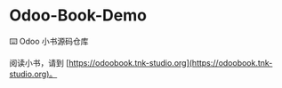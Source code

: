 # Odoo-Book-Demo
⌨️ Odoo 小书源码仓库  

  阅读小书，请到 [https://odoobook.tnk-studio.org](https://odoobook.tnk-studio.org)。  
